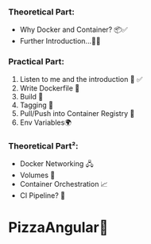 ### Theoretical Part:
* Why Docker and Container? 📦✅
* Further Introduction...🤯✅

### Practical Part:
1. Listen to me and the introduction 👨 ✅
2. Write Dockerfile	📝
3. Build 🔨
4. Tagging 🔖
5. Pull/Push into Container Registry 📖
6. Env Variables🌍

### Theoretical Part²:
* Docker Networking 🖧
* Volumes 💾
* Container Orchestration 📈
* CI Pipeline? 🧪


# PizzaAngular🍕
